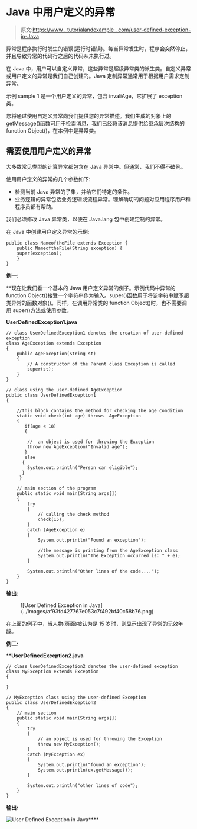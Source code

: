 # Java 中用户定义的异常

> 原文:[https://www . tutorialandexample . com/user-defined-exception-in-Java](https://www.tutorialandexample.com/user-defined-exception-in-java)

异常是程序执行时发生的错误(运行时错误)。每当异常发生时，程序会突然停止，并且导致异常的代码行之后的代码从未执行过。

在 Java 中，用户可以自定义异常，这些异常是超级异常类的派生类。自定义异常或用户定义的异常是我们自己创建的。Java 定制异常通常用于根据用户需求定制异常。

示例 sample 1 是一个用户定义的异常，包含 invaliAge，它扩展了 exception 类。

您将通过使用自定义异常向我们提供您的异常描述。我们生成的对象上的 getMessage()函数可用于检索消息，我们已经将该消息提供给继承层次结构的 function Object()，在本例中是异常类。

## 需要使用用户定义的异常

大多数常见类型的计算异常都包含在 Java 异常中。但通常，我们不得不破例。

使用用户定义的异常的几个参数如下:

*   检测当前 Java 异常的子集，并给它们特定的条件。
*   业务逻辑的异常包括业务逻辑或流程异常。理解确切的问题对应用程序用户和程序员都有帮助。

我们必须修改 Java 异常类，以便在 Java.lang 包中创建定制的异常。

在 Java 中创建用户定义异常的示例:

```
public class NameoftheFile extends Exception {  
    public NameoftheFile(String exception) {  
    super(exception);  
    }  
} 
```

**例一:**

 **现在让我们看一个基本的 Java 用户定义异常的例子。示例代码中异常的 function Object()接受一个字符串作为输入。super()函数用于将该字符串赋予超类异常的函数对象()。同样，在调用异常类的 function Object()时，也不需要调用 super()方法或使用参数。

**UserDefinedException1.java**

```
// class UserDefinedException1 denotes the creation of user-defined exception
class AgeException extends Exception  
{  
    public AgeException(String st)  
    {  
        // A constructor of the Parent class Exception is called  
        super(st);  
    }  
}  

// class using the user-defined AgeException  
public class UserDefinedException1  
{  

    //this block contains the method for checking the age condition 
    static void check(int age) throws  AgeException 
    {
       if(age < 18)
       {  

        //  an object is used for throwing the Exception
        throw new AgeException("Invalid age");    
       }  
       else
      {   
        System.out.println("Person can eligible");   
      }   
     }    

    // main section of the program 
    public static void main(String args[])  
    {  
        try  
        {  
            // calling the check method   
            check(15);  
        }  
        catch (AgeException e)  
        {  
            System.out.println("Found an exception");  

            //the message is printing from the AgeException class  
            System.out.println("The Exception occurred is: " + e);  
        }  

        System.out.println("Other lines of the code....");    
    }  
} 
```

**输出:**

<figure class="wp-block-image">![User Defined Exception in Java](../Images/af93fd427767e053c7f492bf40c58b76.png)</figure>

在上面的例子中，当人物(页面)被认为是 15 岁时，则显示出现了异常的无效年龄。

**例二:**

 ****UserDefinedException2.java**

```
// class UserDefinedException2 denotes the user-defined exception 
class MyException extends Exception  
{  

}  

// MyException class using the user-defined Exception 
public class UserDefinedException2
{  
    // main section  
    public static void main(String args[])  
    {  
        try  
        {  
            // an object is used for throwing the Exception
            throw new MyException();  
        }  
        catch (MyException ex)  
        {  
            System.out.println("found an exception");  
            System.out.println(ex.getMessage());  
        }  

        System.out.println("other lines of code");    
    }  
} 
```

**输出:**

![User Defined Exception in Java](../Images/2cc6cb0a83dffbf240414ef0b47c96b4.png)****